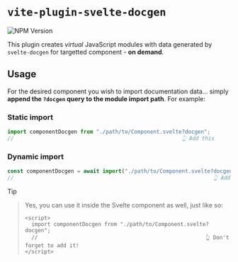 # `vite-plugin-svelte-docgen`

![NPM Version](https://img.shields.io/npm/v/vite-plugin-svelte-docgen?style=for-the-badge&logo=npm)

This plugin creates _virtual_ JavaScript modules with data generated by `svelte-docgen` for targetted component - **on demand**.

## Usage

For the desired component you wish to import documentation data... simply **append the `?docgen` query to the module
import path**. For example:

### Static import

```js
import componentDocgen from "./path/to/Component.svelte?docgen";
//                                                     👆 Add this
```

### Dynamic import

```js
const componentDocgen = await import("./path/to/Component.svelte?docgen");
//                                                               👆 Add this
```

> [!TIP]

> Yes, you can use it inside the Svelte component as well, just like so:
>
> ```svelte
> <script>
>   import componentDocgen from "./path/to/Component.svelte?docgen";
>   //                                                     👆 Don't forget to add it!
> </script>
> ```
